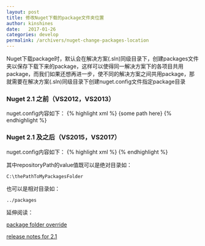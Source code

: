 ```yaml
---
layout: post
title: 修改Nuget下载的package文件夹位置
author: kinshines
date:   2017-01-26
categories: develop
permalink: /archivers/nuget-change-packages-location
---
```


<p class="lead">Nuget下载package时，默认会在解决方案(.sln)同级目录下，创建packages文件夹以保存下载下来的package，这样可以使得同一解决方案下的各项目共用package，而我们如果还想再进一步，使不同的解决方案之间共用package，那就需要在解决方案(.sln)同级目录下创建nuget.config文件指定package目录</p>

### Nuget 2.1 之前（VS2012，VS2013）
nuget.config内容如下：
{% highlight xml %}
<settings>
<repositoryPath>{some path here}</repositoryPath>
</settings>
{% endhighlight %}

### Nuget 2.1 及之后（VS2015，VS2017）
nuget.config内容如下：
{% highlight xml %}
<configuration>
  <config>
    <add key="repositoryPath" value="{some path here}" />
  </config>
</configuration>
{% endhighlight %}

其中repositoryPath的value值既可以是绝对目录如：

    C:\thePathToMyPackagesFolder
    
也可以是相对目录如：

    ../packages


延伸阅读：

[package folder override](https://www.nuget.org/packages/NuGetPackageFolderOverride)

[release notes for 2.1](https://docs.microsoft.com/en-us/nuget/release-notes/nuget-2.1#Specify_%e2%80%98packages%e2%80%99_Folder_Location)


